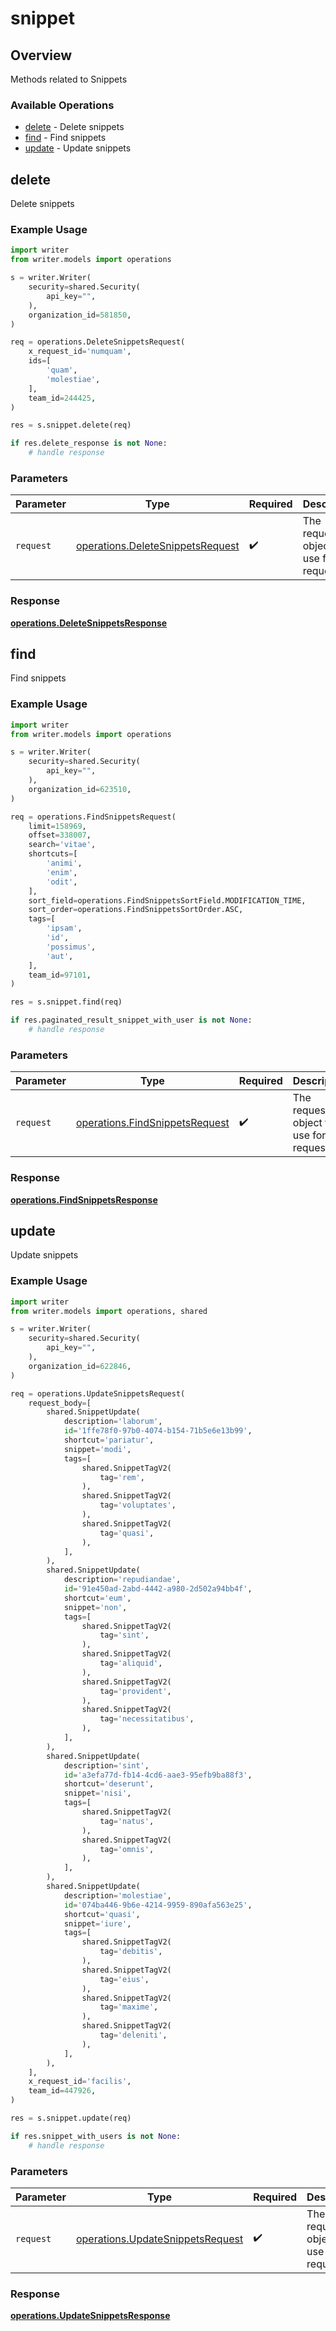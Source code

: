 # snippet

## Overview

Methods related to Snippets

### Available Operations

* [delete](#delete) - Delete snippets
* [find](#find) - Find snippets
* [update](#update) - Update snippets

## delete

Delete snippets

### Example Usage

```python
import writer
from writer.models import operations

s = writer.Writer(
    security=shared.Security(
        api_key="",
    ),
    organization_id=581850,
)

req = operations.DeleteSnippetsRequest(
    x_request_id='numquam',
    ids=[
        'quam',
        'molestiae',
    ],
    team_id=244425,
)

res = s.snippet.delete(req)

if res.delete_response is not None:
    # handle response
```

### Parameters

| Parameter                                                                            | Type                                                                                 | Required                                                                             | Description                                                                          |
| ------------------------------------------------------------------------------------ | ------------------------------------------------------------------------------------ | ------------------------------------------------------------------------------------ | ------------------------------------------------------------------------------------ |
| `request`                                                                            | [operations.DeleteSnippetsRequest](../../models/operations/deletesnippetsrequest.md) | :heavy_check_mark:                                                                   | The request object to use for the request.                                           |


### Response

**[operations.DeleteSnippetsResponse](../../models/operations/deletesnippetsresponse.md)**


## find

Find snippets

### Example Usage

```python
import writer
from writer.models import operations

s = writer.Writer(
    security=shared.Security(
        api_key="",
    ),
    organization_id=623510,
)

req = operations.FindSnippetsRequest(
    limit=158969,
    offset=338007,
    search='vitae',
    shortcuts=[
        'animi',
        'enim',
        'odit',
    ],
    sort_field=operations.FindSnippetsSortField.MODIFICATION_TIME,
    sort_order=operations.FindSnippetsSortOrder.ASC,
    tags=[
        'ipsam',
        'id',
        'possimus',
        'aut',
    ],
    team_id=97101,
)

res = s.snippet.find(req)

if res.paginated_result_snippet_with_user is not None:
    # handle response
```

### Parameters

| Parameter                                                                        | Type                                                                             | Required                                                                         | Description                                                                      |
| -------------------------------------------------------------------------------- | -------------------------------------------------------------------------------- | -------------------------------------------------------------------------------- | -------------------------------------------------------------------------------- |
| `request`                                                                        | [operations.FindSnippetsRequest](../../models/operations/findsnippetsrequest.md) | :heavy_check_mark:                                                               | The request object to use for the request.                                       |


### Response

**[operations.FindSnippetsResponse](../../models/operations/findsnippetsresponse.md)**


## update

Update snippets

### Example Usage

```python
import writer
from writer.models import operations, shared

s = writer.Writer(
    security=shared.Security(
        api_key="",
    ),
    organization_id=622846,
)

req = operations.UpdateSnippetsRequest(
    request_body=[
        shared.SnippetUpdate(
            description='laborum',
            id='1ffe78f0-97b0-4074-b154-71b5e6e13b99',
            shortcut='pariatur',
            snippet='modi',
            tags=[
                shared.SnippetTagV2(
                    tag='rem',
                ),
                shared.SnippetTagV2(
                    tag='voluptates',
                ),
                shared.SnippetTagV2(
                    tag='quasi',
                ),
            ],
        ),
        shared.SnippetUpdate(
            description='repudiandae',
            id='91e450ad-2abd-4442-a980-2d502a94bb4f',
            shortcut='eum',
            snippet='non',
            tags=[
                shared.SnippetTagV2(
                    tag='sint',
                ),
                shared.SnippetTagV2(
                    tag='aliquid',
                ),
                shared.SnippetTagV2(
                    tag='provident',
                ),
                shared.SnippetTagV2(
                    tag='necessitatibus',
                ),
            ],
        ),
        shared.SnippetUpdate(
            description='sint',
            id='a3efa77d-fb14-4cd6-aae3-95efb9ba88f3',
            shortcut='deserunt',
            snippet='nisi',
            tags=[
                shared.SnippetTagV2(
                    tag='natus',
                ),
                shared.SnippetTagV2(
                    tag='omnis',
                ),
            ],
        ),
        shared.SnippetUpdate(
            description='molestiae',
            id='074ba446-9b6e-4214-9959-890afa563e25',
            shortcut='quasi',
            snippet='iure',
            tags=[
                shared.SnippetTagV2(
                    tag='debitis',
                ),
                shared.SnippetTagV2(
                    tag='eius',
                ),
                shared.SnippetTagV2(
                    tag='maxime',
                ),
                shared.SnippetTagV2(
                    tag='deleniti',
                ),
            ],
        ),
    ],
    x_request_id='facilis',
    team_id=447926,
)

res = s.snippet.update(req)

if res.snippet_with_users is not None:
    # handle response
```

### Parameters

| Parameter                                                                            | Type                                                                                 | Required                                                                             | Description                                                                          |
| ------------------------------------------------------------------------------------ | ------------------------------------------------------------------------------------ | ------------------------------------------------------------------------------------ | ------------------------------------------------------------------------------------ |
| `request`                                                                            | [operations.UpdateSnippetsRequest](../../models/operations/updatesnippetsrequest.md) | :heavy_check_mark:                                                                   | The request object to use for the request.                                           |


### Response

**[operations.UpdateSnippetsResponse](../../models/operations/updatesnippetsresponse.md)**

